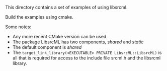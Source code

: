 This directory contains a set of examples of using libsrcml.

Build the examples using cmake.

Some notes:

* Any more recent CMake version can be used
* The package LibsrcML has two components, *shared* and *static*
* The default component is *shared*
* The `target_link_library(<EXECUTABLE> PRIVATE LibsrcML::LibsrcML)` is all that
    is required for access to the include file srcml.h and the libsrcml library.
